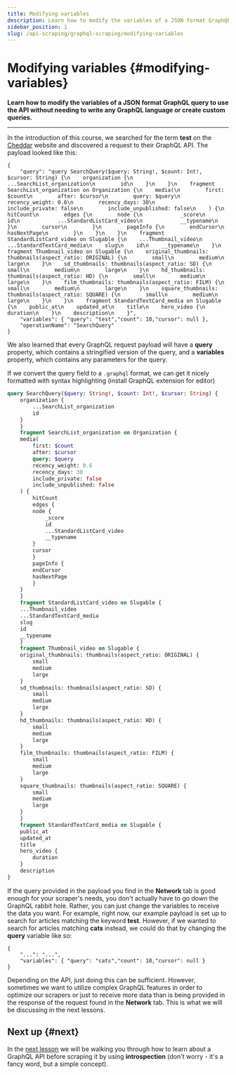 ```yaml
---
title: Modifying variables
description: Learn how to modify the variables of a JSON format GraphQL query to use the API without needing to write any GraphQL language or create custom queries.
sidebar_position: 1
slug: /api-scraping/graphql-scraping/modifying-variables
---
```


# Modifying variables {#modifying-variables}

**Learn how to modify the variables of a JSON format GraphQL query to use the API without needing to write any GraphQL language or create custom queries.**

---

In the introduction of this course, we searched for the term **test** on the [Cheddar](https://cheddar.com) website and discovered a request to their GraphQL API. The payload looked like this:

```javascripton
{
    "query": "query SearchQuery($query: String!, $count: Int!, $cursor: String) {\n    organization {\n        ...SearchList_organization\n        id\n    }\n    }\n    fragment SearchList_organization on Organization {\n    media(\n        first: $count\n        after: $cursor\n        query: $query\n        recency_weight: 0.6\n        recency_days: 30\n        include_private: false\n        include_unpublished: false\n    ) {\n        hitCount\n        edges {\n        node {\n            _score\n            id\n            ...StandardListCard_video\n            __typename\n        }\n        cursor\n        }\n        pageInfo {\n        endCursor\n        hasNextPage\n        }\n    }\n    }\n    fragment StandardListCard_video on Slugable {\n    ...Thumbnail_video\n    ...StandardTextCard_media\n    slug\n    id\n    __typename\n    }\n    fragment Thumbnail_video on Slugable {\n    original_thumbnails: thumbnails(aspect_ratio: ORIGINAL) {\n        small\n        medium\n        large\n    }\n    sd_thumbnails: thumbnails(aspect_ratio: SD) {\n        small\n        medium\n        large\n    }\n    hd_thumbnails: thumbnails(aspect_ratio: HD) {\n        small\n        medium\n        large\n    }\n    film_thumbnails: thumbnails(aspect_ratio: FILM) {\n        small\n        medium\n        large\n    }\n    square_thumbnails: thumbnails(aspect_ratio: SQUARE) {\n        small\n        medium\n        large\n    }\n    }\n    fragment StandardTextCard_media on Slugable {\n    public_at\n    updated_at\n    title\n    hero_video {\n        duration\n    }\n    description\n    }",
    "variables": { "query": "test","count": 10,"cursor": null },
    "operationName": "SearchQuery"
}
```

We also learned that every GraphQL request payload will have a **query** property, which contains a stringified version of the query, and a **variables** property, which contains any parameters for the query.

If we convert the query field to a `.graphql` format, we can get it nicely formatted with syntax highlighting (install GraphQL extension for editor)

```graphql
query SearchQuery($query: String!, $count: Int!, $cursor: String) {
    organization {
        ...SearchList_organization
        id
    }
    }
    fragment SearchList_organization on Organization {
    media(
        first: $count
        after: $cursor
        query: $query
        recency_weight: 0.6
        recency_days: 30
        include_private: false
        include_unpublished: false
    ) {
        hitCount
        edges {
        node {
            _score
            id
            ...StandardListCard_video
            __typename
        }
        cursor
        }
        pageInfo {
        endCursor
        hasNextPage
        }
    }
    }
    fragment StandardListCard_video on Slugable {
    ...Thumbnail_video
    ...StandardTextCard_media
    slug
    id
    __typename
    }
    fragment Thumbnail_video on Slugable {
    original_thumbnails: thumbnails(aspect_ratio: ORIGINAL) {
        small
        medium
        large
    }
    sd_thumbnails: thumbnails(aspect_ratio: SD) {
        small
        medium
        large
    }
    hd_thumbnails: thumbnails(aspect_ratio: HD) {
        small
        medium
        large
    }
    film_thumbnails: thumbnails(aspect_ratio: FILM) {
        small
        medium
        large
    }
    square_thumbnails: thumbnails(aspect_ratio: SQUARE) {
        small
        medium
        large
    }
    }
    fragment StandardTextCard_media on Slugable {
    public_at
    updated_at
    title
    hero_video {
        duration
    }
    description
}
```

If the query provided in the payload you find in the **Network** tab is good enough for your scraper's needs, you don't actually have to go down the GraphQL rabbit hole. Rather, you can just change the variables to receive the data you want. For example, right now, our example payload is set up to search for articles matching the keyword **test**. However, if we wanted to search for articles matching **cats** instead, we could do that by changing the **query** variable like so:

```javascripton
{
    "...": "...",
    "variables": { "query": "cats","count": 10,"cursor": null }
}
```

Depending on the API, just doing this can be sufficient. However, sometimes we want to utilize complex GraphQL features in order to optimize our scrapers or just to receive more data than is being provided in the response of the request found in the **Network** tab. This is what we will be discussing in the next lessons.

## Next up {#next}

In the [next lesson](./introspection.md) we will be walking you through how to learn about a GraphQL API before scraping it by using **introspection** (don't worry - it's a fancy word, but a simple concept).
